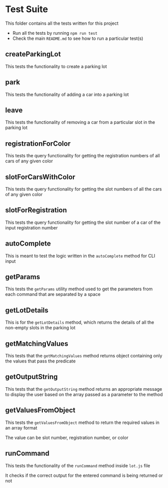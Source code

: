 # Test Suite

This folder contains all the tests written for this project

- Run all the tests by running `npm run test`
- Check the main `README.md` to see how to run a particular test(s)

## createParkingLot

This tests the functionality to create a parking lot

## park

This tests the functionality of adding a car into a parking lot

## leave

This tests the functionality of removing a car from a particular slot in the parking lot

## registrationForColor

This tests the query functionality for getting the registration numbers of all cars of any given color

## slotForCarsWithColor

This tests the query functionality for getting the slot numbers of all the cars of any given color

## slotForRegistration

This tests the query functionality for getting the slot number of a car of the input registration number

## autoComplete

This is meant to test the logic written in the `autoComplete` method for CLI input

## getParams

This tests the `getParams` utility method used to get the parameters from each command that are separated by a space

## getLotDetails

This is for the `getLotDetails` method, which returns the details of all the non-empty slots in the parking lot

## getMatchingValues

This tests that the `getMatchingValues` method returns object containing only the values that pass the predicate

## getOutputString

This tests that the `getOutputString` method returns an appropriate message to display the user based on the array passed as a parameter to the method

## getValuesFromObject

This tests the `getValuesFromObject` method to return the required values in an array format

The value can be slot number, registration number, or color

## runCommand

This tests the functionality of the `runCommand` method inside `lot.js` file

It checks if the correct output for the entered command is being returned or not
